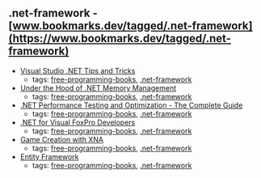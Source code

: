 .net-framework - [www.bookmarks.dev/tagged/.net-framework](https://www.bookmarks.dev/tagged/.net-framework)
---
* [Visual Studio .NET Tips and Tricks](http://www.infoq.com/minibooks/vsnettt)
    * tags: [free-programming-books](../tagged/free-programming-books.md), [.net-framework](../tagged/.net-framework.md)
* [Under the Hood of .NET Memory Management](http://download.red-gate.com/ebooks/DotNet/Under_the_Hood_of_.NET_Management.pdf)
    * tags: [free-programming-books](../tagged/free-programming-books.md), [.net-framework](../tagged/.net-framework.md)
* [.NET Performance Testing and Optimization - The Complete Guide](http://download.red-gate.com/ebooks/DotNet/Perf_Test_and_opt_eBook.zip)
    * tags: [free-programming-books](../tagged/free-programming-books.md), [.net-framework](../tagged/.net-framework.md)
* [.NET for Visual FoxPro Developers](http://foxcentral.net/microsoft/NETforVFPDevelopers.htm)
    * tags: [free-programming-books](../tagged/free-programming-books.md), [.net-framework](../tagged/.net-framework.md)
* [Game Creation with XNA](https://en.wikibooks.org/wiki/Game_Creation_with_XNA)
    * tags: [free-programming-books](../tagged/free-programming-books.md), [.net-framework](../tagged/.net-framework.md)
* [Entity Framework](http://weblogs.asp.net/zeeshanhirani/my-christmas-present-to-the-entity-framework-community)
    * tags: [free-programming-books](../tagged/free-programming-books.md), [.net-framework](../tagged/.net-framework.md)

